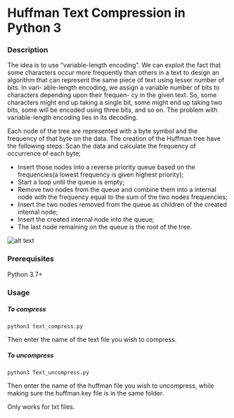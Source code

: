 # Huffman Text Compression in Python 3 

### Description
The idea is to use “variable-length encoding”. We can exploit the fact that some characters occur more frequently than others in a text to design an algorithm that can represent the same piece of text using lesser number of bits. In vari- able-length encoding, we assign a variable number of bits to characters depending upon their frequen- cy in the given text. So, some characters might end up taking a single bit, some might end up taking two bits, some will be encoded using three bits, and so on. The problem with variable-length encoding lies in its decoding.

Each node of the tree are represented with a byte symbol and the frequency of that byte on the data. The creation of the Huffman tree have the following steps:
Scan the data and calculate the frequency of occurrence of each byte;
* Insert those nodes into a reverse priority queue based on the frequencies(a lowest frequency is given highest priority);
* Start a loop until the queue is empty;
* Remove two nodes from the queue and combine them into a internal node with the frequency equal to the sum of the two nodes frequencies;
* Insert the two nodes removed from the queue as children of the created internal node;
* Insert the created internal node into the queue;
* The last node remaining on the queue is the root of the tree.

![alt text](https://www.techiedelight.com/wp-content/uploads/2016/11/Huffman-Coding-6.png)

### Prerequisites
Python 3.7+ 

### Usage
##### To compress 
```
python3 text_compress.py
```
Then enter the name of the text file you wish to compress.
##### To uncompress
```
python3 Text_uncompress.py
```
Then enter the name of the huffman file you wish to uncompress, while making sure the huffman.key file is in the same folder.

Only works for txt files.
